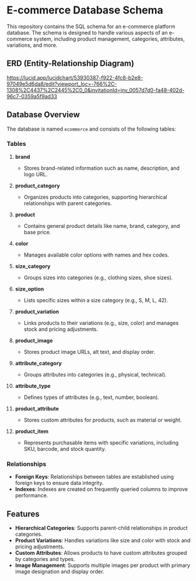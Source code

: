 # E-commerce Database Schema

This repository contains the SQL schema for an e-commerce platform database. The schema is designed to handle various aspects of an e-commerce system, including product management, categories, attributes, variations, and more.


## ERD (Entity-Relationship Diagram)


https://lucid.app/lucidchart/53930387-f922-4fc8-b2e8-97049e5d6da8/edit?viewport_loc=-766%2C-1308%2C4437%2C2445%2C0_0&invitationId=inv_0057d7d0-fa48-402d-96c7-0359a5f9ad33



## Database Overview

The database is named `ecommerce` and consists of the following tables:

### Tables

1. **brand**
   - Stores brand-related information such as name, description, and logo URL.

2. **product_category**
   - Organizes products into categories, supporting hierarchical relationships with parent categories.

3. **product**
   - Contains general product details like name, brand, category, and base price.

4. **color**
   - Manages available color options with names and hex codes.

5. **size_category**
   - Groups sizes into categories (e.g., clothing sizes, shoe sizes).

6. **size_option**
   - Lists specific sizes within a size category (e.g., S, M, L, 42).

7. **product_variation**
   - Links products to their variations (e.g., size, color) and manages stock and pricing adjustments.

8. **product_image**
   - Stores product image URLs, alt text, and display order.

9. **attribute_category**
   - Groups attributes into categories (e.g., physical, technical).

10. **attribute_type**
    - Defines types of attributes (e.g., text, number, boolean).

11. **product_attribute**
    - Stores custom attributes for products, such as material or weight.

12. **product_item**
    - Represents purchasable items with specific variations, including SKU, barcode, and stock quantity.

### Relationships

- **Foreign Keys**: Relationships between tables are established using foreign keys to ensure data integrity.
- **Indexes**: Indexes are created on frequently queried columns to improve performance.

## Features

- **Hierarchical Categories**: Supports parent-child relationships in product categories.
- **Product Variations**: Handles variations like size and color with stock and pricing adjustments.
- **Custom Attributes**: Allows products to have custom attributes grouped by categories and types.
- **Image Management**: Supports multiple images per product with primary image designation and display order.



